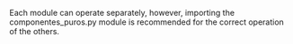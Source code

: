 Each module can operate separately, however, importing the componentes_puros.py module is recommended for the correct operation of the others.
